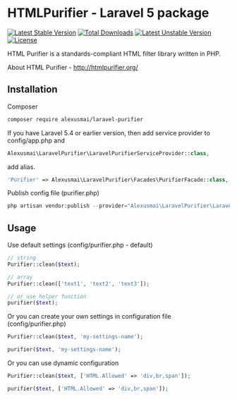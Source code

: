 # HTMLPurifier - Laravel 5 package

[![Latest Stable Version](https://poser.pugx.org/alexusmai/laravel-purifier/v/stable)](https://packagist.org/packages/alexusmai/laravel-purifier)
[![Total Downloads](https://poser.pugx.org/alexusmai/laravel-purifier/downloads)](https://packagist.org/packages/alexusmai/laravel-purifier)
[![Latest Unstable Version](https://poser.pugx.org/alexusmai/laravel-purifier/v/unstable)](https://packagist.org/packages/alexusmai/laravel-purifier)
[![License](https://poser.pugx.org/alexusmai/laravel-purifier/license)](https://packagist.org/packages/alexusmai/laravel-purifier)


HTML Purifier is a standards-compliant HTML filter library written in PHP.

About HTML Purifier - http://htmlpurifier.org/

## Installation

Composer

``` bash
composer require alexusmai/laravel-purifier
```

If you have Laravel 5.4 or earlier version, then add service provider to config/app.php and

``` php
Alexusmai\LaravelPurifier\LaravelPurifierServiceProvider::class,
```

add alias.

``` php
'Purifier' => Alexusmai\LaravelPurifier\Facades\PurifierFacade::class,
```

Publish config file (purifier.php)

``` php
php artisan vendor:publish --provider="Alexusmai\LaravelPurifier\LaravelPurifierServiceProvider"
```

## Usage

Use default settings (config/purifier.php - default)

```php
// string
Purifier::clean($text);

// array
Purifier::clean(['text1', 'text2', 'text3']);

// or use helper function
purifier($text);
```

Or you can create your own settings in configuration file (config/purifier.php)
 
```php
Purifier::clean($text, 'my-settings-name');

purifier($text, 'my-settings-name');
```

Or you can use dynamic configuration

```php
Purifier::clean($text, ['HTML.Allowed' => 'div,br,span']);

purifier($text, ['HTML.Allowed' => 'div,br,span']);
```

